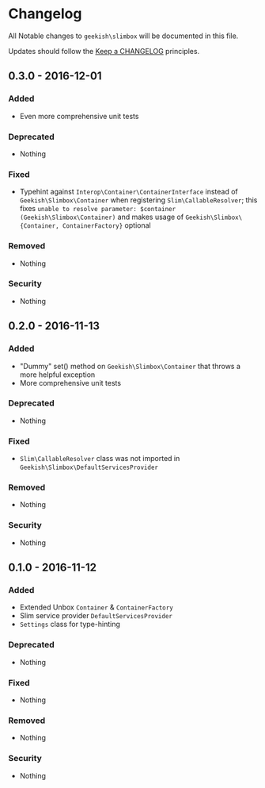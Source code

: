 # Changelog

All Notable changes to `geekish\slimbox` will be documented in this file.

Updates should follow the [Keep a CHANGELOG](http://keepachangelog.com/) principles.

## 0.3.0 - 2016-12-01

### Added
- Even more comprehensive unit tests

### Deprecated
- Nothing

### Fixed
- Typehint against `Interop\Container\ContainerInterface` instead of `Geekish\Slimbox\Container` when registering `Slim\CallableResolver`; this fixes `unable to resolve parameter: $container (Geekish\Slimbox\Container)` and makes usage of `Geekish\Slimbox\{Container, ContainerFactory}` optional

### Removed
- Nothing

### Security
- Nothing

## 0.2.0 - 2016-11-13

### Added
- "Dummy" set() method on `Geekish\Slimbox\Container` that throws a more helpful exception
- More comprehensive unit tests

### Deprecated
- Nothing

### Fixed
- `Slim\CallableResolver` class was not imported in `Geekish\Slimbox\DefaultServicesProvider`

### Removed
- Nothing

### Security
- Nothing


## 0.1.0 - 2016-11-12

### Added
- Extended Unbox `Container` & `ContainerFactory`
- Slim service provider `DefaultServicesProvider`
- `Settings` class for type-hinting

### Deprecated
- Nothing

### Fixed
- Nothing

### Removed
- Nothing

### Security
- Nothing
